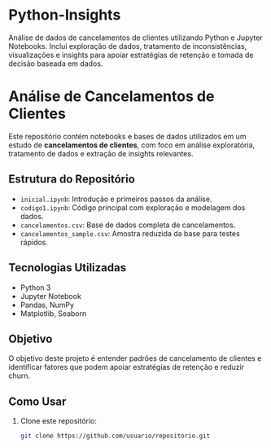 # Python-Insights
Análise de dados de cancelamentos de clientes utilizando Python e Jupyter Notebooks. Inclui exploração de dados, tratamento de inconsistências, visualizações e insights para apoiar estratégias de retenção e tomada de decisão baseada em dados.
# Análise de Cancelamentos de Clientes

Este repositório contém notebooks e bases de dados utilizados em um estudo de **cancelamentos de clientes**, com foco em análise exploratória, tratamento de dados e extração de insights relevantes.

## Estrutura do Repositório
- `inicial.ipynb`: Introdução e primeiros passos da análise.
- `codigo1.ipynb`: Código principal com exploração e modelagem dos dados.
- `cancelamentos.csv`: Base de dados completa de cancelamentos.
- `cancelamentos_sample.csv`: Amostra reduzida da base para testes rápidos.

## Tecnologias Utilizadas
- Python 3
- Jupyter Notebook
- Pandas, NumPy
- Matplotlib, Seaborn

## Objetivo
O objetivo deste projeto é entender padrões de cancelamento de clientes e identificar fatores que podem apoiar estratégias de retenção e reduzir churn.

## Como Usar
1. Clone este repositório:
   ```bash
   git clone https://github.com/usuario/repositorio.git
